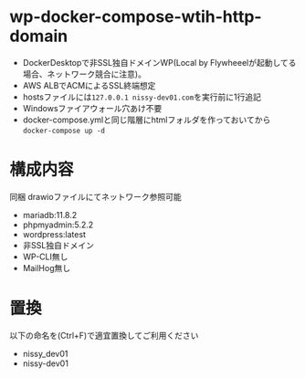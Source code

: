 # wp-docker-compose-wtih-http-domain

* DockerDesktopで非SSL独自ドメインWP(Local by Flywheeelが起動してる場合、ネットワーク競合に注意)。  
* AWS ALBでACMによるSSL終端想定
* hostsファイルには`127.0.0.1 nissy-dev01.com`を実行前に1行追記
* Windowsファイアウォール穴あけ不要
* docker-compose.ymlと同じ階層にhtmlフォルダを作っておいてから`docker-compose up -d`

# 構成内容
同梱 drawioファイルにてネットワーク参照可能  
  
* mariadb:11.8.2
* phpmyadmin:5.2.2
* wordpress:latest
* 非SSL独自ドメイン
* WP-CLI無し
* MailHog無し

# 置換

以下の命名を(Ctrl+F)で適宜置換してご利用ください
* nissy_dev01
* nissy-dev01
